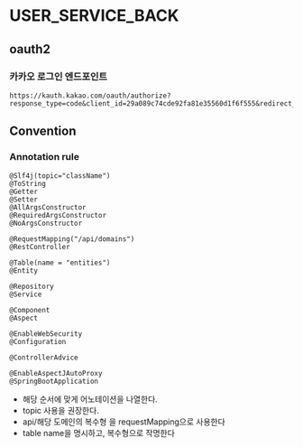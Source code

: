 # USER_SERVICE_BACK

## oauth2

### 카카오 로그인 엔드포인트
```
https://kauth.kakao.com/oauth/authorize?response_type=code&client_id=29a089c74cde92fa81e35560d1f6f555&redirect_uri=http://localhost:3000/api/auth/authorization/kakao
``` 

## Convention

### Annotation rule
```
@Slf4j(topic="className")
@ToString
@Getter
@Setter
@AllArgsConstructor
@RequiredArgsConstructor
@NoArgsConstructor

@RequestMapping("/api/domains")
@RestController

@Table(name = "entities")
@Entity

@Repository
@Service

@Component
@Aspect

@EnableWebSecurity
@Configuration

@ControllerAdvice

@EnableAspectJAutoProxy
@SpringBootApplication
```
- 해당 순서에 맞게 어노테이션을 나열한다.
- topic 사용을 권장한다.
- api/해당 도메인의 복수형 을 requestMapping으로 사용한다
- table name을 명시하고, 복수형으로 작명한다